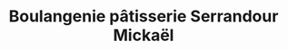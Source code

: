 ---
title: "Boulangenie pâtisserie Serrandour Mickaël"
url: /plevenon/boulangenie-patisserie-serrandour-mickael/
shop: Bäckerei
---